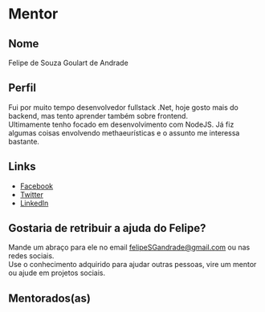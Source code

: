 # Mentor

## Nome

Felipe de Souza Goulart de Andrade

## Perfil

Fui por muito tempo desenvolvedor fullstack .Net, hoje gosto mais do backend, mas tento aprender também sobre frontend.  
Ultimamente tenho focado em desenvolvimento com NodeJS. Já fiz algumas coisas envolvendo methaeurísticas e o assunto me interessa bastante.

## Links

* [Facebook](https://www.facebook.com/felipe.andrade.129)
* [Twitter](https://twitter.com/felipeSGAndrade)
* [LinkedIn](https://www.linkedin.com/in/felipesgandrade/)

## Gostaria de retribuir a ajuda do Felipe?

Mande um abraço para ele no email felipeSGandrade@gmail.com ou nas redes sociais.  
Use o conhecimento adquirido para ajudar outras pessoas, vire um mentor ou ajude em projetos sociais.

## Mentorados(as)

